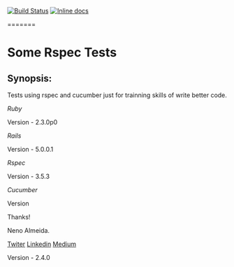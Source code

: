 

[![Build Status](https://travis-ci.org/nenoalmeida/some-rspec-tests.svg?branch=master)](https://travis-ci.org/nenoalmeida/some-rspec-tests) [![Inline docs](http://inch-ci.org/github/nenoalmeida/some-rspec-tests.svg?branch=master)](http://inch-ci.org/github/nenoalmeida/some-rspec-tests)

=======


# Some Rspec Tests

## Synopsis:

Tests using rspec and cucumber just for trainning skills of write better code. 

*Ruby*

Version - 2.3.0p0 

*Rails*

Version - 5.0.0.1

*Rspec*

Version - 3.5.3

*Cucumber*


Version

Thanks!

Neno Almeida.

[Twiter](https://twitter.com/neniisky)
[Linkedin](https://br.linkedin.com/in/nenoalmeida)
[Medium](https://medium.com/@nenoalmeida)

Version - 2.4.0


